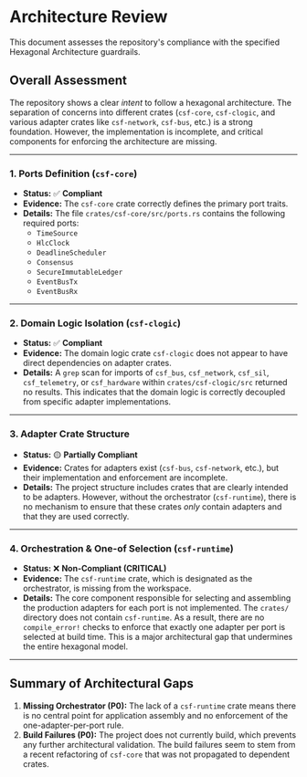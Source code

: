 # Architecture Review

This document assesses the repository's compliance with the specified Hexagonal Architecture guardrails.

## Overall Assessment

The repository shows a clear *intent* to follow a hexagonal architecture. The separation of concerns into different crates (`csf-core`, `csf-clogic`, and various adapter crates like `csf-network`, `csf-bus`, etc.) is a strong foundation. However, the implementation is incomplete, and critical components for enforcing the architecture are missing.

--- 

### 1. Ports Definition (`csf-core`)

- **Status:** ✅ **Compliant**
- **Evidence:** The `csf-core` crate correctly defines the primary port traits.
- **Details:** The file `crates/csf-core/src/ports.rs` contains the following required ports:
  - `TimeSource`
  - `HlcClock`
  - `DeadlineScheduler`
  - `Consensus`
  - `SecureImmutableLedger`
  - `EventBusTx`
  - `EventBusRx`

--- 

### 2. Domain Logic Isolation (`csf-clogic`)

- **Status:** ✅ **Compliant**
- **Evidence:** The domain logic crate `csf-clogic` does not appear to have direct dependencies on adapter crates.
- **Details:** A `grep` scan for imports of `csf_bus`, `csf_network`, `csf_sil`, `csf_telemetry`, or `csf_hardware` within `crates/csf-clogic/src` returned no results. This indicates that the domain logic is correctly decoupled from specific adapter implementations.

--- 

### 3. Adapter Crate Structure

- **Status:** 🟡 **Partially Compliant**
- **Evidence:** Crates for adapters exist (`csf-bus`, `csf-network`, etc.), but their implementation and enforcement are incomplete.
- **Details:** The project structure includes crates that are clearly intended to be adapters. However, without the orchestrator (`csf-runtime`), there is no mechanism to ensure that these crates *only* contain adapters and that they are used correctly.

--- 

### 4. Orchestration & One-of Selection (`csf-runtime`)

- **Status:** ❌ **Non-Compliant (CRITICAL)**
- **Evidence:** The `csf-runtime` crate, which is designated as the orchestrator, is missing from the workspace.
- **Details:** The core component responsible for selecting and assembling the production adapters for each port is not implemented. The `crates/` directory does not contain `csf-runtime`. As a result, there are no `compile_error!` checks to enforce that exactly one adapter per port is selected at build time. This is a major architectural gap that undermines the entire hexagonal model.

--- 

## Summary of Architectural Gaps

1.  **Missing Orchestrator (P0):** The lack of a `csf-runtime` crate means there is no central point for application assembly and no enforcement of the one-adapter-per-port rule.
2.  **Build Failures (P0):** The project does not currently build, which prevents any further architectural validation. The build failures seem to stem from a recent refactoring of `csf-core` that was not propagated to dependent crates.
